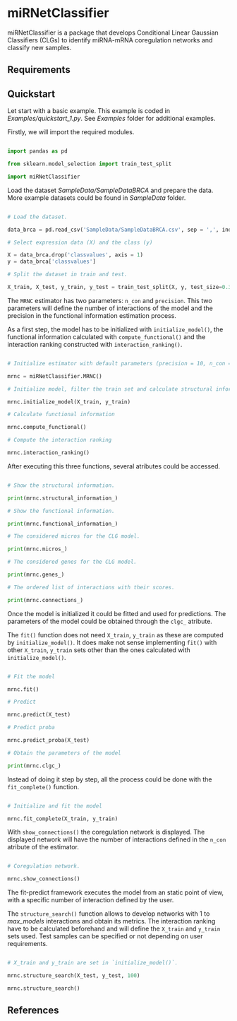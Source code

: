 # miRNetClassifier

miRNetClassifier is a package that develops Conditional Linear Gaussian Classifiers (CLGs) to identify miRNA-mRNA coregulation networks and classify new samples.

## Requirements

## Quickstart

Let start with a basic example. This example is coded in *Examples/quickstart_1.py*. See *Examples* folder for additional examples.

Firstly, we will import the required modules.

```python

import pandas as pd

from sklearn.model_selection import train_test_split

import miRNetClassifier

```

Load the dataset *SampleData/SampleDataBRCA* and prepare the data. More example datasets could be found in *SampleData* folder.

```python

# Load the dataset.

data_brca = pd.read_csv('SampleData/SampleDataBRCA.csv', sep = ',', index_col = 0)

# Select expression data (X) and the class (y)

X = data_brca.drop('classvalues', axis = 1)
y = data_brca['classvalues']

# Split the dataset in train and test.

X_train, X_test, y_train, y_test = train_test_split(X, y, test_size=0.3, random_state=1)

```

The `MRNC` estimator has two parameters: `n_con` and `precision`. This two parameters will define the number of interactions of the model and the precision in the functional information estimation process.

As a first step, the model has to be initialized with `initialize_model()`, the functional information calculated with `compute_functional()` and the interaction ranking constructed with `interaction_ranking()`. 

```python

# Initialize estimator with default parameters (precision = 10, n_con = 20)

mrnc = miRNetClassifier.MRNC()

# Initialize model, filter the train set and calculate structural information.

mrnc.initialize_model(X_train, y_train)

# Calculate functional information

mrnc.compute_functional()

# Compute the interaction ranking

mrnc.interaction_ranking()

```

After executing this three functions, several atributes could be accessed.

```python

# Show the structural information.

print(mrnc.structural_information_)

# Show the functional information.

print(mrnc.functional_information_)

# The considered micros for the CLG model.

print(mrnc.micros_)

# The considered genes for the CLG model.

print(mrnc.genes_)

# The ordered list of interactions with their scores.

print(mrnc.connections_)

```

Once the model is initialized it could be fitted and used for predictions. The parameters of the model could be obtained through the `clgc_` atribute.

The `fit()` function does not need `X_train`, `y_train` as these are computed by `initialize_model()`. It does make not sense implementing `fit()` with other `X_train`, `y_train` sets other than the ones calculated with `initialize_model()`.

```python

# Fit the model

mrnc.fit()

# Predict

mrnc.predict(X_test)

# Predict proba

mrnc.predict_proba(X_test)

# Obtain the parameters of the model

print(mrnc.clgc_)

```

Instead of doing it step by step, all the process could be done with the `fit_complete()` function.

```python

# Initialize and fit the model

mrnc.fit_complete(X_train, y_train)

```

With `show_connections()` the coregulation network is displayed. The displayed network will have the number of interactions defined in the `n_con` atribute of the estimator.

```python

# Coregulation network.

mrnc.show_connections()

```

The fit-predict framework executes the model from an static point of view, with a specific number of interaction defined by the user.

The `structure_search()` function allows to develop networks with 1 to *max_models* interactions and obtain its metrics. The interaction ranking have to be calculated beforehand and will define the `X_train` and `y_train` sets used. Test samples can be specified or not depending on user requirements.

```python

# X_train and y_train are set in `initialize_model()`.

mrnc.structure_search(X_test, y_test, 100)

mrnc.structure_search()

```

## References
